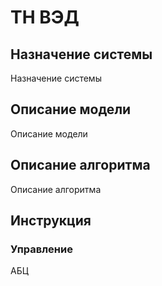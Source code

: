 # ТН ВЭД

## Назначение системы
Назначение системы

## Описание модели
Описание модели

## Описание алгоритма
Описание алгоритма

## Инструкция 
### Управление
АБЦ